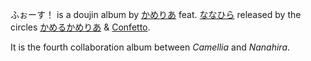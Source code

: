 ふぉーす！ is a doujin album by [かめりあ](/camellia) feat. [ななひら](#) released by the circles [かめるかめりあ](#) & [Confetto](#).

It is the fourth collaboration album between _Camellia_ and _Nanahira_.
